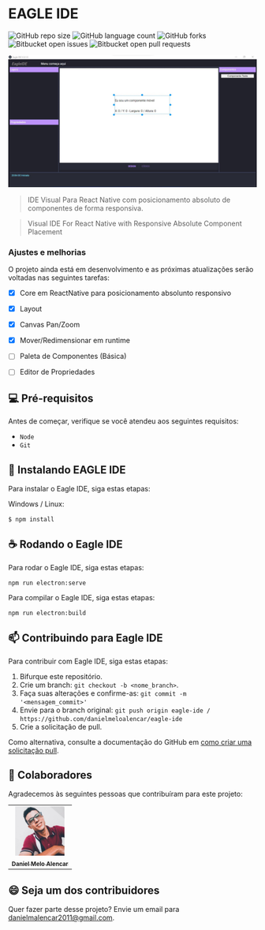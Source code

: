 # EAGLE IDE

<!---Esses são exemplos. Veja https://shields.io para outras pessoas ou para personalizar este conjunto de escudos. Você pode querer incluir dependências, status do projeto e informações de licença aqui--->

![GitHub repo size](https://img.shields.io/github/repo-size/danielmeloalencar/eagle-ide?style=for-the-badge)
![GitHub language count](https://img.shields.io/github/languages/count/danielmeloalencar/eagle-ide?style=for-the-badge)
![GitHub forks](https://img.shields.io/github/forks/danielmeloalencar/eagle-ide?style=for-the-badge)
![Bitbucket open issues](https://img.shields.io/bitbucket/issues/danielmeloalencar/eagle-ide?style=for-the-badge)
![Bitbucket open pull requests](https://img.shields.io/bitbucket/pr-raw/danielmeloalencar/eagle-ide?style=for-the-badge)

<img src="screenshot.jpg" alt="exemplo imagem">

> IDE Visual Para React Native com posicionamento absoluto de componentes de forma responsiva.

> Visual IDE For React Native with Responsive Absolute Component Placement
### Ajustes e melhorias

O projeto ainda está em desenvolvimento e as próximas atualizações serão voltadas nas seguintes tarefas:

- [x] Core em ReactNative para posicionamento absolunto responsivo
- [x] Layout
- [x] Canvas Pan/Zoom
- [x] Mover/Redimensionar em runtime
- [ ] Paleta de Componentes (Básica)
- [ ] Editor de Propriedades


## 💻 Pré-requisitos

Antes de começar, verifique se você atendeu aos seguintes requisitos:
<!---Estes são apenas requisitos de exemplo. Adicionar, duplicar ou remover conforme necessário--->
* `Node`
* `Git`


## 🚀 Instalando EAGLE IDE

Para instalar o Eagle IDE, siga estas etapas:

Windows / Linux:
```
$ npm install 
```


## ☕ Rodando o Eagle IDE

Para rodar o Eagle IDE, siga estas etapas:

```
npm run electron:serve
```

Para compilar o Eagle IDE, siga estas etapas:

```
npm run electron:build
```

## 📫 Contribuindo para Eagle IDE
<!---Se o seu README for longo ou se você tiver algum processo ou etapas específicas que deseja que os contribuidores sigam, considere a criação de um arquivo CONTRIBUTING.md separado--->
Para contribuir com Eagle IDE, siga estas etapas:

1. Bifurque este repositório.
2. Crie um branch: `git checkout -b <nome_branch>`.
3. Faça suas alterações e confirme-as: `git commit -m '<mensagem_commit>'`
4. Envie para o branch original: `git push origin eagle-ide / https://github.com/danielmeloalencar/eagle-ide`
5. Crie a solicitação de pull.

Como alternativa, consulte a documentação do GitHub em [como criar uma solicitação pull](https://help.github.com/en/github/collaborating-with-issues-and-pull-requests/creating-a-pull-request).

## 🤝 Colaboradores

Agradecemos às seguintes pessoas que contribuíram para este projeto:

<table>
  <tr>
      <td align="center">
      <a href="#">
        <img src="daniel-alencar.jpg" width="100px;" alt="Foto do Mark Zuckerberg"/><br>
        <sub>
          <b>Daniel Melo Alencar</b>
        </sub>
      </a>
    </td>
  </tr>
</table>


## 😄 Seja um dos contribuidores<br>

Quer fazer parte desse projeto? Envie um email para danielmalencar2011@gmail.com.

